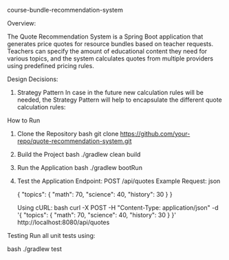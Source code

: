 course-bundle-recommendation-system

Overview:

The Quote Recommendation System is a Spring Boot application that generates price quotes for
resource bundles based on teacher requests. Teachers can specify the amount of educational content
they need for various topics, and the system calculates quotes from multiple providers using
predefined pricing rules.

Design Decisions:

1. Strategy Pattern
   In case in the future new calculation rules will be needed, the Strategy Pattern will help to
   encapsulate the different quote calculation rules:

How to Run

1. Clone the Repository
   bash
   git clone https://github.com/your-repo/quote-recommendation-system.git

   
2. Build the Project
   bash
   ./gradlew clean build

3. Run the Application
   bash
   ./gradlew bootRun

4. Test the Application
   Endpoint: POST /api/quotes
   Example Request:
   json
   
   {
   "topics": {
   "math": 70,
   "science": 40,
   "history": 30
   }
   }
   
   Using cURL:
   bash
   curl -X POST -H "Content-Type: application/json" -d '{
   "topics": {
   "math": 70,
   "science": 40,
   "history": 30
   }
   }' http://localhost:8080/api/quotes

Testing
Run all unit tests using:

bash
./gradlew test
